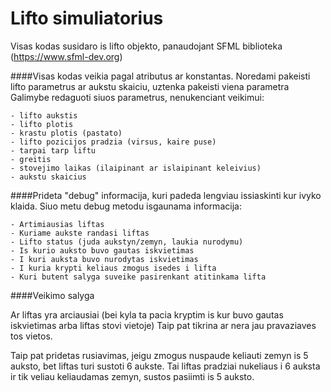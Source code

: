 # Lifto simuliatorius

Visas kodas susidaro is lifto objekto, panaudojant SFML biblioteka (https://www.sfml-dev.org)


####Visas kodas veikia pagal atributus ar konstantas.
Noredami pakeisti lifto parametrus ar aukstu skaiciu, uztenka pakeisti viena parametra
Galimybe redaguoti siuos parametrus, nenukenciant veikimui:
```
- lifto aukstis
- lifto plotis
- krastu plotis (pastato)
- lifto pozicijos pradzia (virsus, kaire puse)
- tarpai tarp liftu
- greitis
- stovejimo laikas (ilaipinant ar islaipinant keleivius)
- aukstu skaicius
```

####Prideta "debug" informacija, kuri padeda lengviau issiaskinti kur ivyko klaida.
Siuo metu debug metodu isgaunama informacija:
```
- Artimiausias liftas
- Kuriame aukste randasi liftas
- Lifto status (juda aukstyn/zemyn, laukia nurodymu)
- Is kurio auksto buvo gautas iskvietimas
- I kuri auksta buvo nurodytas iskvietimas
- I kuria krypti keliaus zmogus isedes i lifta 
- Kuri butent salyga suveike pasirenkant atitinkama lifta
```

####Veikimo salyga

Ar liftas yra arciausiai (bei kyla ta pacia kryptim is kur buvo gautas iskvietimas arba liftas stovi vietoje)
Taip pat tikrina ar nera jau pravaziaves tos vietos.

Taip pat pridetas rusiavimas, jeigu zmogus nuspaude keliauti zemyn is 5 auksto, bet liftas turi sustoti 6 aukste.
Tai liftas pradziai nukeliaus i 6 auksta ir tik veliau keliaudamas zemyn, sustos pasiimti is 5 auksto.